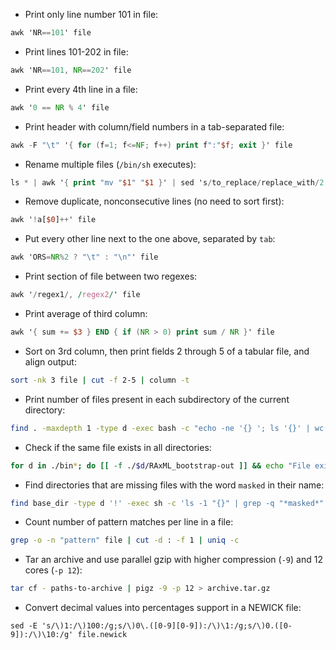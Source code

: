 * Print only line number 101 in file:
```awk
awk 'NR==101' file
```
* Print lines 101-202 in file:
```awk
awk 'NR==101, NR==202' file
```
* Print every 4th line in a file:
```awk
awk '0 == NR % 4' file
```
* Print header with column/field numbers in a tab-separated file:
```awk
awk -F "\t" '{ for (f=1; f<=NF; f++) print f":"$f; exit }' file
```
* Rename multiple files (`/bin/sh` executes):
```awk
ls * | awk '{ print "mv "$1" "$1 }' | sed 's/to_replace/replace_with/2' | /bin/sh
```
* Remove duplicate, nonconsecutive lines (no need to sort first):
```awk
awk '!a[$0]++' file
```
* Put every other line next to the one above, separated by `tab`:
```awk
awk 'ORS=NR%2 ? "\t" : "\n"' file
```
* Print section of file between two regexes:
```awk
awk '/regex1/, /regex2/' file
```
* Print average of third column:
```awk
awk '{ sum += $3 } END { if (NR > 0) print sum / NR }' file
```
* Sort on 3rd column, then print fields 2 through 5 of a tabular file, and align output:
```bash
sort -nk 3 file | cut -f 2-5 | column -t
```
* Print number of files present in each subdirectory of the current directory:
```bash
find . -maxdepth 1 -type d -exec bash -c "echo -ne '{} '; ls '{}' | wc -l" \;
```

* Check if the same file exists in all directories:
```bash
for d in ./bin*; do [[ -f ./$d/RAxML_bootstrap-out ]] && echo "File exist in dir $d" || echo "File does not exist in dir $d"; done
```
* Find directories that are missing files with the word `masked` in their name:
```bash
find base_dir -type d '!' -exec sh -c 'ls -1 "{}" | grep -q "*masked*"' ';' -print
```
* Count number of pattern matches per line in a file: 
```bash
grep -o -n "pattern" file | cut -d : -f 1 | uniq -c
```
* Tar an archive and use parallel gzip with higher compression (`-9`) and 12 cores (`-p 12`):
```bash
tar cf - paths-to-archive | pigz -9 -p 12 > archive.tar.gz
```
* Convert decimal values into percentages support in a NEWICK file:
```
sed -E 's/\)1:/\)100:/g;s/\)0\.([0-9][0-9]):/\)\1:/g;s/\)0.([0-9]):/\)\10:/g' file.newick
```
